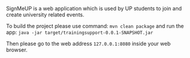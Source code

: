 SignMeUP is a web application which is used by UP students to join and create university related events.

To build the project please use command:
  ``mvn clean package``
and run the app:
  ``java -jar target/trainingsupport-0.0.1-SNAPSHOT.jar``
  
Then please go to the web address ``127.0.0.1:8080`` inside your web browser.
